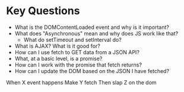 # Key Questions
* What is the DOMContentLoaded event and why is it important?
* What does "Asynchronous" mean and why does JS work like that?
  * What do setTimeout and setInterval do?
* What is AJAX? What is it good for?
* How can I use fetch to GET data from a JSON API?
* What, at a basic level, is a promise?
* How can I work with the promise that fetch returns?
* How can I update the DOM based on the JSON I have fetched?


When X event happens
Make Y fetch
Then slap Z on the dom

